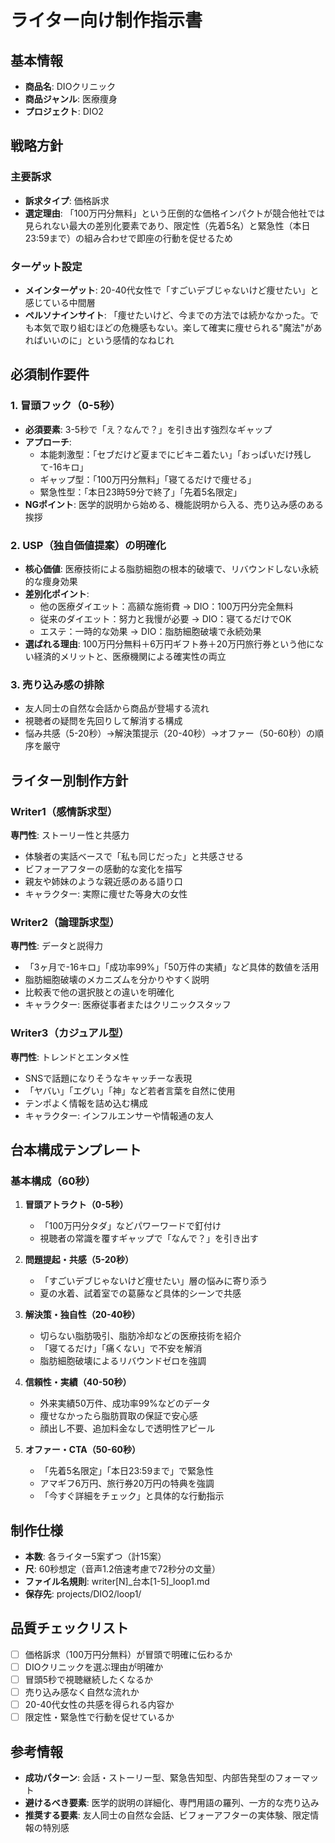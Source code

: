 # ライター向け制作指示書

## 基本情報
- **商品名**: DIOクリニック
- **商品ジャンル**: 医療痩身
- **プロジェクト**: DIO2

## 戦略方針
### 主要訴求
- **訴求タイプ**: 価格訴求
- **選定理由**: 「100万円分無料」という圧倒的な価格インパクトが競合他社では見られない最大の差別化要素であり、限定性（先着5名）と緊急性（本日23:59まで）の組み合わせで即座の行動を促せるため

### ターゲット設定
- **メインターゲット**: 20-40代女性で「すごいデブじゃないけど痩せたい」と感じている中間層
- **ペルソナインサイト**: 「痩せたいけど、今までの方法では続かなかった。でも本気で取り組むほどの危機感もない。楽して確実に痩せられる"魔法"があればいいのに」という感情的なねじれ

## 必須制作要件

### 1. 冒頭フック（0-5秒）
- **必須要素**: 3-5秒で「え？なんで？」を引き出す強烈なギャップ
- **アプローチ**: 
  - 本能刺激型：「セブだけど夏までにビキニ着たい」「おっぱいだけ残して-16キロ」
  - ギャップ型：「100万円分無料」「寝てるだけで痩せる」
  - 緊急性型：「本日23時59分で終了」「先着5名限定」
- **NGポイント**: 医学的説明から始める、機能説明から入る、売り込み感のある挨拶

### 2. USP（独自価値提案）の明確化
- **核心価値**: 医療技術による脂肪細胞の根本的破壊で、リバウンドしない永続的な痩身効果
- **差別化ポイント**: 
  - 他の医療ダイエット：高額な施術費 → DIO：100万円分完全無料
  - 従来のダイエット：努力と我慢が必要 → DIO：寝てるだけでOK
  - エステ：一時的な効果 → DIO：脂肪細胞破壊で永続効果
- **選ばれる理由**: 100万円分無料＋6万円ギフト券＋20万円旅行券という他にない経済的メリットと、医療機関による確実性の両立

### 3. 売り込み感の排除
- 友人同士の自然な会話から商品が登場する流れ
- 視聴者の疑問を先回りして解消する構成
- 悩み共感（5-20秒）→解決策提示（20-40秒）→オファー（50-60秒）の順序を厳守

## ライター別制作方針

### Writer1（感情訴求型）
**専門性**: ストーリー性と共感力
- 体験者の実話ベースで「私も同じだった」と共感させる
- ビフォーアフターの感動的な変化を描写
- 親友や姉妹のような親近感のある語り口
- キャラクター: 実際に痩せた等身大の女性

### Writer2（論理訴求型）
**専門性**: データと説得力
- 「3ヶ月で-16キロ」「成功率99%」「50万件の実績」など具体的数値を活用
- 脂肪細胞破壊のメカニズムを分かりやすく説明
- 比較表で他の選択肢との違いを明確化
- キャラクター: 医療従事者またはクリニックスタッフ

### Writer3（カジュアル型）
**専門性**: トレンドとエンタメ性
- SNSで話題になりそうなキャッチーな表現
- 「ヤバい」「エグい」「神」など若者言葉を自然に使用
- テンポよく情報を詰め込む構成
- キャラクター: インフルエンサーや情報通の友人

## 台本構成テンプレート

### 基本構成（60秒）
1. **冒頭アトラクト（0-5秒）**
   - 「100万円分タダ」などパワーワードで釘付け
   - 視聴者の常識を覆すギャップで「なんで？」を引き出す

2. **問題提起・共感（5-20秒）**
   - 「すごいデブじゃないけど痩せたい」層の悩みに寄り添う
   - 夏の水着、試着室での葛藤など具体的シーンで共感

3. **解決策・独自性（20-40秒）**
   - 切らない脂肪吸引、脂肪冷却などの医療技術を紹介
   - 「寝てるだけ」「痛くない」で不安を解消
   - 脂肪細胞破壊によるリバウンドゼロを強調

4. **信頼性・実績（40-50秒）**
   - 外来実績50万件、成功率99%などのデータ
   - 痩せなかったら脂肪買取の保証で安心感
   - 顔出し不要、追加料金なしで透明性アピール

5. **オファー・CTA（50-60秒）**
   - 「先着5名限定」「本日23:59まで」で緊急性
   - アマギフ6万円、旅行券20万円の特典を強調
   - 「今すぐ詳細をチェック」と具体的な行動指示

## 制作仕様
- **本数**: 各ライター5案ずつ（計15案）
- **尺**: 60秒想定（音声1.2倍速考慮で72秒分の文量）
- **ファイル名規則**: writer[N]_台本[1-5]_loop1.md
- **保存先**: projects/DIO2/loop1/

## 品質チェックリスト
- [ ] 価格訴求（100万円分無料）が冒頭で明確に伝わるか
- [ ] DIOクリニックを選ぶ理由が明確か
- [ ] 冒頭5秒で視聴継続したくなるか
- [ ] 売り込み感なく自然な流れか
- [ ] 20-40代女性の共感を得られる内容か
- [ ] 限定性・緊急性で行動を促せているか

## 参考情報
- **成功パターン**: 会話・ストーリー型、緊急告知型、内部告発型のフォーマット
- **避けるべき要素**: 医学的説明の詳細化、専門用語の羅列、一方的な売り込み
- **推奨する要素**: 友人同士の自然な会話、ビフォーアフターの実体験、限定情報の特別感